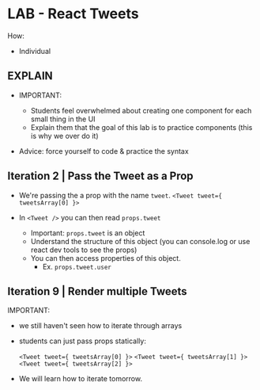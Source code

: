 

# LAB - React Tweets


How:
- Individual





## EXPLAIN

<!-- @IMPORTANT -->
<!-- @IMPORTANT -->
<!-- @IMPORTANT -->

- IMPORTANT: 
  - Students feel overwhelmed about creating one component for each small thing in the UI
  - Explain them that the goal of this lab is to practice components (this is why we over do it)

- Advice: force yourself to code & practice the syntax

<!-- @IMPORTANT -->
<!-- @IMPORTANT -->
<!-- @IMPORTANT -->



## Iteration 2 | Pass the Tweet as a Prop

  - We're passing the a prop with the name `tweet`.
    `<Tweet tweet={ tweetsArray[0] }>`

  - In `<Tweet />` you can then read `props.tweet`
    - Important: `props.tweet` is an object
    - Understand the structure of this object (you can console.log or use react dev tools to see the props)
    - You can then access properties of this object.
      - Ex. `props.tweet.user`


## Iteration 9 | Render multiple Tweets

IMPORTANT: 
  - we still haven't seen how to iterate through arrays
  - students can just pass props statically:

    `<Tweet tweet={ tweetsArray[0] }>`
    `<Tweet tweet={ tweetsArray[1] }>`
    `<Tweet tweet={ tweetsArray[2] }>`

  - We will learn how to iterate tomorrow.



<!-- 
  
  Bonus homework: continue watching video 
  (details in today's "day planning" md file)

-->


<!-- 

- LAB: React Tweets
- (recommended) Continue watching React Tutorial
- (bonus) do some katas from "HOF exercises"
- (super bonus) do some components from lab "React Training" (can do steps 1-7)

In any case: make sure you also rest properly (tomorrow is challenging)

 -->
